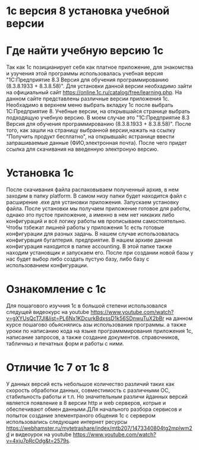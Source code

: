 # 1с версия 8 установка учебной версии
# Где найти учебную версию 1с
Так как 1с позицианирует себя как платное приложение, для знакомства и узучения этой программы использовалась учебная версия "1С:Предприятие 8.3 Версия для обучения программированию (8.3.8.1933 + 8.3.8.58)". Для установки данной версии необхадимо зайти на официальный сайт https://online.1c.ru/catalog/free/learning.php. На данном сайте представлены различные версии приложения 1с. Необхадимо в верхнем меню выбрать вкладку 1с после выбрать 1С:Предприятие 8. Учебные версии, на открывшайся странице выбрать подходящую учебную версию. В моем случае это "1С:Предприятие 8.3 Версия для обучения программированию (8.3.8.1933 + 8.3.8.58)". После того, как зашли на страницу выбранной версии,нажать на ссылку "Получить продукт бесплатно", на открывшайс ястранице ввести запрашиваемые данные (ФИО,электронная почта). После чего придет ссылка для скачивания на введенную электроную версию.
# Установка 1с 
После скачивания файла распаковываем полученный архив, в нем заходим в папку platform. В самом низу папки будет находится файл с расширение .exe для установки приложения. Запускаем установку файла. После установки мы получаем приложение готовое для работы, однако это пустое приложение, а именно в нем нет никаких либо конфигураций и всё логику работы мв прописываем самостоятельно. Чтобы тзбежат лишней работы у приложения 1с есть готовые конфигурации для разных задачь. В нашем случае использовалась конфигурвция бугалтерия. предприятие. В нашем архиве данная конфигурация находится в папке accounting. В этой папке также находим установщик и запускаем его. После при создании новой базы у нас будет выбор либо создать пустую базу, либо базу с использованием конфигурации.
# Ознакомление с 1с
Для пошагового изучния 1с в большой степени использовался следущей видеокурс на youtube https://www.youtube.com/watch?v=gXYUsQcT7JI&list=PL6Nx1KDcurkBdxssD1k56SDnwuTuX2bBr на данном курсе пошагово обьяснялись азы использования программы. а также уроки по написанию кода на языке программмирования приложения 1с, написание запросов, а также создание документов. справочников, табличныз и печатных форм и работы с ними.
# Отличие 1с 7 от 1с 8 
У данных версий есть небольшое количество различий таких как скорость обработки данных, совместимость с различными ОС, стабильность работы и т.п. Но значительным различи йданных версий является появление в 8 версии http и web серверов, котрые и обеспечивают обмен данными.ДЛя начального разбора сервисов и попыток создание элементраного общения 1с с сервером использовались следующие интернет ресурсы https://webhamster.ru/mytetrashare/index/mtb207/1473340804tg2mplwm2d и видеоурок на youtube https://www.youtube.com/watch?v=4xju7pRcOdg&t=2579s.
